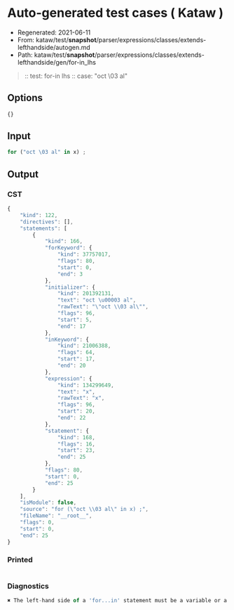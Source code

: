 # Auto-generated test cases ( Kataw )
- Regenerated: 2021-06-11
- From: kataw/test/__snapshot__/parser/expressions/classes/extends-lefthandside/autogen.md
- Path: kataw/test/__snapshot__/parser/expressions/classes/extends-lefthandside/gen/for-in_lhs
> :: test: for-in lhs
> :: case: "oct \03 al"
## Options

`````js
{}
`````
## Input

`````js
for ("oct \03 al" in x) ;
`````
## Output

### CST

```javascript
{
    "kind": 122,
    "directives": [],
    "statements": [
        {
            "kind": 166,
            "forKeyword": {
                "kind": 37757017,
                "flags": 80,
                "start": 0,
                "end": 3
            },
            "initializer": {
                "kind": 201392131,
                "text": "oct \u00003 al",
                "rawText": "\"oct \\03 al\"",
                "flags": 96,
                "start": 5,
                "end": 17
            },
            "inKeyword": {
                "kind": 21006388,
                "flags": 64,
                "start": 17,
                "end": 20
            },
            "expression": {
                "kind": 134299649,
                "text": "x",
                "rawText": "x",
                "flags": 96,
                "start": 20,
                "end": 22
            },
            "statement": {
                "kind": 168,
                "flags": 16,
                "start": 23,
                "end": 25
            },
            "flags": 80,
            "start": 0,
            "end": 25
        }
    ],
    "isModule": false,
    "source": "for (\"oct \\03 al\" in x) ;",
    "fileName": "__root__",
    "flags": 0,
    "start": 0,
    "end": 25
}
```

### Printed

```javascript

```

### Diagnostics

```javascript
✖ The left-hand side of a 'for...in' statement must be a variable or a property access. - start: 20, end: 22

```

